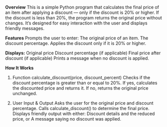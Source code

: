 **Overview**
This is a simple Python program that calculates the final price of an item after applying a discount — only if the discount is 20% or higher.
If the discount is less than 20%, the program returns the original price without changes.
It’s designed for easy interaction with the user and displays friendly messages.

**Features**
Prompts the user to enter:
The original price of an item.
The discount percentage.
Applies the discount only if it is 20% or higher.


**Displays:**
Original price
Discount percentage (if applicable)
Final price after discount (if applicable)
Prints a message when no discount is applied.

**How It Works**
1) Function calculate_discount(price, discount_percent)
     Checks if the discount percentage is greater than or equal to 20%.
     If yes, calculates the discounted price and returns it.
     If no, returns the original price unchanged.

2) User Input & Output
     Asks the user for the original price and discount percentage.
     Calls calculate_discount() to determine the final price.
     Displays friendly output with either:
        Discount details and the reduced price, or
        A message saying no discount was applied.
